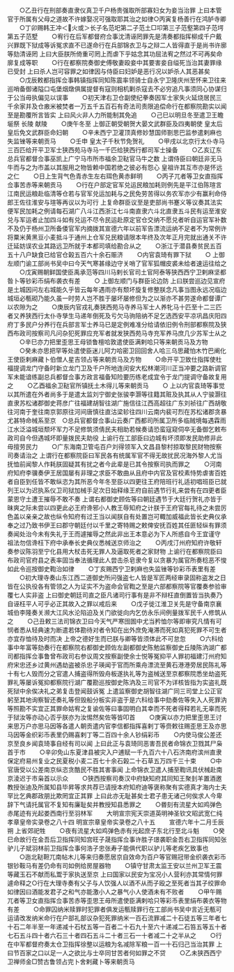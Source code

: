 <!-- { "loadSidebar": true } -->
　　○乙丑行在刑部奏直隶仪真卫千户杨贵强取所部寡妇女为妾当治罪  上曰本管官于所属有父母之道故不许嫁娶况可强取耶其治之如律○丙寅复杨善行在鸿胪寺卿
　　○丁卯赐韩王冲＜火或＞长子名范圯第二子范土□卭第三子范壑第四子范堮第五子范墅
　　○宥行在后军都督府佥事沈清诬罔罪先是清奏都指挥柳成千户戴兴罪既下狱成等诉冤求直不已遂命行在兵部锦衣卫与之辩二人皆得直于是尚书许廓等劾清诬罔  上曰大臣朕所倚重可罔上而虐下乎姑念其功屈法宥之然过不可再矣命廓复成等职
　　○行在都察院奏御史傅敬妻殴妾中其要害妾自缢死当治其妻罪缘已受封  上曰杀人岂可容罪之如律因与侍臣曰妇妒是恶行况以妒杀人其恶甚矣
　　○戊辰敕都指挥佥事韩镇指挥同知陈震率领骑士自永宁卫隆庆州至怀来卫往来巡哨备御诸隘口屯堡烟燉俱属提督有寇则相机剿杀寇去不必穷追凡事须同心协谋归于公当毋执偏见以误事
　　○初天津右卫仓副使纪拳奏因军士家失火延烧居民三千余家并及仓廒米被焚者一万五千五百石有奇法司责限追偿命行在都察院勘实以闻至是勘覆所言皆实  上曰风火非人力所能制其免追
　　○己巳以明旦冬至遣卫王瞻埏祭  长陵  献陵
　　○庚午冬至  上御正朝受朝贺大晏文武群臣及四夷朝使  皇太后  皇后免文武群臣命妇朝
　　○辛未西宁卫灌顶真修妙慧国师劄思巴监参遣剌麻也失监锉等来朝贡马
　　○壬申  皇太子千秋节免贺礼
　　○甲戌以北京行太仆寺马三百匹给开平卫军士狭西苑马寺马一千匹给狭西行都司军士操备
　　○乙亥辽东总兵官都督佥事巫凯上广宁马市所市福余卫鞑官马牛之数  上谓侍臣曰朝廷非无马牛而与之为市盖以其服用之物皆赖中国若绝之彼必有怨心  皇祖许其互市亦是怀远之仁
　　○日上生背气色青赤生左右珥色黄赤鲜明
　　○丙子兀者等卫女直指挥佥事苦赤等来朝贡马
　　○行在户部定官军兑运民粮加耗则例先是平江伯陈瑄言江南民运粮赴临清等仓若与官军兑运加耗与之民免劳苦得以务农军亦少有赢利命侍郎王佐往淮安与瑄等再议以为可行  上复命群臣议至是吏部尚书蹇义等议奏其法实便军民加耗之例请每石湖广八斗江西浙江七斗南直隶六斗北直隶五斗民有运至淮安兑与军运者止加四斗如有兑运不尽令民运赴原定官仓交纳不愿兑者听自运官军补数不及仍于杨州卫所备倭官军内摘拨其宣德六年以前军告漂流运纳不足者不为常例许将粟米黄黑豆小麦抵斗于通州上仓军兑民粮请限本年终及次年正月完就出通关不许迁延妨误农业其路远卫所就于本都司填给勘合从之
　　○浙江于潜县奏贫民五百五十八户缺食已给官仓榖五百六十余石赈济
　　○内官袁琦有罪下狱
　　○  上御左顺门谕工部尚书吴中曰今天气寒甚缘边守关哨了官军狐帽皮裘未给者速运往给之
　　○戊寅赐朝鲜国使臣禹承范等四川马剌长官司土官阿泰等狭西西宁卫剌麻坚都昝卜等钞彩币绢布袭衣有差
　　○  上御左顺门与群臣论边防  上曰朕尝巡边见宣府是土城因问左右城能久乎皆云每年遇雨亦有颓坏旋复修整朕念凡事当图永远况临边城垣必甎砌乃能久虽一时劳人岂不胜于屡坏屡修但为之以渐亦不甚劳遂命都督谭广以农隙为之
　　○庚辰内官戎礼奏狭西苑马寺养马军士人养牝马十匹至十二三匹者又养狭西行太仆寺孳生马递年倒死及亏欠马驹陪纳不足乞选西安平凉巩昌庆阳四府丁多民户分养行在兵部言军士养马已是定例难准分给请依旧例令刑部都察院及狭西布政司按察司凡问杂犯死罪应充军者就发狭西苑马寺充军养马庶几少苏军士从之
　　○辛巳亦力把里歪思王母锁鲁檀哈敦遣使臣满剌哈只等来朝贡马及方物
　　○癸未亦思把罕等处遣使臣迷儿阿力哈密卫回回舍人哈三乌思藏怕木竹巴阐化王使臣剌麻藏卜伯僧人星吉领占等来朝贡马及方物
　　○命开平卫致仕指挥使杜福提调龙门守备时新立龙门卫及千户所地连闵安大松林潮河川正当冲要之路新调官军未能谙练副总兵都督佥事方政言福备知险要历练老成宜令于龙门提调守备故复用之
　　○乙酉福余卫鞑官所镇抚土木得儿等来朝贡马
　　○  上以内官袁琦等事觉以其所遣在外者尚多于是遣太监刘宁御史张骏李灏等往籍其赃及执其从人宁骏灏往直隶苏松诸郡御史蒋彦广往福建胡智往湖广施信往江西高超往广东刘祯往广西胡敬往河南于奎往南京郭原往河间唐慎往直沽梁轸往四川云南内裴可烈在苏松诸郡贪暴尤甚特命械系至京　○总兵官都督佥事山云奏广西都司所属卫所多临贼境每遇霖雨江水泛溢城垣颓坏军力不足修筑须倩民夫相助若候奏请恐蛮寇窥伺卒无备御乞敕布政司自今但遇城坏即量拨民夫助役  上谕行在工部臣曰边城有坏须即发民助修非此毋擅劳民力
　　○广东海南卫管屯百户刘得领军入文昌县黎村掠取黎民财物按察司奏请治之  上谓行在都察院臣曰军民各有统属军官不得无故扰民况海外黎人尤当抚恤前闻黎人作耗朕固疑其有扰之者今此辈是已其令按察司执而罪之
　　○河南府知府李骥奏伊王居国屡有非理之求臣不敢曲从且府中内官及官校素恃势虐害百姓者自臣到任皆不敢纵恣为其所恶今年冬至臣以四更往王府陪班行礼适初唱班臣已就列王以为迟执系仪卫司狱加械手足次日始释缘王府自前遇节行礼来尝有在四更者臣蒙恩守土遭王摧辱不敢不奏  上谓右都御史顾佐等曰朝廷遇节于大廷行贺礼亦皆于昧爽之际未尝以四更此必王府谗邪小人教王辱知府之计朕于王府官每礼待之未尝厉色盖以亲亲之故也纵令知府有过王当以闻朕自有处置岂可輙加威福此皆长史典仪承奉之过乃致书伊王曰郡守朝廷付以千里之寄特赐之敕俾安抚百姓其任匪轻纵有罪须奏闻处治今未有失礼于王而遽摧辱之然此非出王本意必为下人所惑自今王宜谨守  祖法勿信谗枉下府中承奉长史典仪悉械送京师治之
　　○丙戌汀州府知府许敬轩奏参议陈羽至宁化县用大杖击死无罪人及逼取死者之家财物  上谕行在都察院臣曰布政司官府县之表率固当奉法循理此人尝击杀皂隶今复以贪暴为属官所奏稔恶不悛如此令巡按御史鞫治如律
　　○丁亥赐西宁卫剌麻也失监锉等钞彩币表里有差
　　○初大理寺奏山东江西二道御史所问强盗七人皆是军匠两经审录固称盗发之日皆在公执役各有管领之人为证实不为盗命会官鞫之至是六部都察院等官覆奏参验审覆七人实非盗  上曰御史朝廷司直之臣凡诸司行事有是非不辩枉直倒置皆当执奏乃自诬枉平人可乎必正其故入之罪以戒后来
　　○戊子徙江淮卫关先是守备南京襄城伯李隆奏关濒大江风水沦陷迫及关门欲徙向内乞仿永乐间例量拨军民千人修筑从之
　　○己丑敕三法司锦衣卫曰今天气严寒囹圄中尤当矜恤尔等即审究凡情有可悯者悉从轻典速为断遣若体勘待对者令知在出外庶免淹滞而死如真犯死罪不可生者亦宜存恤待及时而决  上帝之德好生而已朕与卿等皆须体此不可怠忽
　　○六科给事中年富等劾奏行在都察院右都御史顾佐左副都御史陈勉监察御史丘陵陈汭湖广都司都指挥佥事鲁曾布政司右参议周文按察副使余士悦等冤抑平人罪初福建汀州府知府宋忠还乡过黄州遇劫盗被杀忠子瑛闻于官而所乘舟漂流至黄石港港旁居民陈礼等十有七人毁而分之官遣人捕盗得所毁舟板遂执礼等为盗械送至京都察院悉坐劫盗死罪礼等屡诉冤抑都察院行湖广覆勘巡按御史陈汭及三司官不为详核皆指为实盗礼既死狱中余俟决礼之弟复击登闻鼓诉冤  上遣监察御史胡智往湖广同三司堂上公正官躬至其地询察智还奏礼等但毁船分板实非盗于是六科给事中劾奏佐等失入人死罪汭等照勘不实宜正其罪命姑宥之复谕佐等曰事固明白其幸而不死者得释若礼无辜而死于狱汝等亦动心否乎朕亦为汝惕然矣佐等皆叩首
　　○庚寅以亦力把里歪思王讨来思万户亦思马因等各遣人朝贡遣内官李信都指挥喜剌丁等赍敕往赐歪思王及亦思马因等金织彩币表里仍赐喜剌丁等二百四十余人钞绢彩币
　　○内使马俊公差还京至良乡闻袁琦事自经有司以闻  上曰此正与袁琦同恶害吾民者命锦衣卫戮其尸枭首于市
　　○辛卯免山东夏津县被灾入户逋赋一千九百六十八石济南府滨州直隶保定府易州复业之民夏税小麦二百七十余石榖二十石草五万四千三十束
　　○中官唐受以公差南京纵恣贪酷民不胜其害事闻  上命锦衣卫遣人捕至鞫讯具伏械赴南京淩迟于市枭首以示众
　　○狭西按察司奏汉中府缺知府其同知王聚刲羊置酒邀教授张迪及所属知县毕昇等求共荐已请授本府知府迪等褒称聚有实德真才海内士夫罕比乞典郡政朋比欺罔宜正其罪  上曰此亦无耻甚矣士君子患无诸己何俟求人今卑辞下气请托属官不复知有廉耻矣并教授知县悉罪之
　　○昬刻有流星大如鸡弹色赤尾迹有光起娄西南行至羽林军
　　大明宣宗宪天崇道英明神圣钦文昭武宽仁纯孝章皇帝实录卷之八十四
明宣宗章皇帝实录卷之八十五
　　宣德六年十二月壬辰朔  上省郊祀牲
　　○夜有流星大如鸡弹色赤有光起庶子东北行至北斗魁
　　○癸巳命故行在金吾后卫指挥同知宫旺子晟指挥佥事许胜子璟袭职金吾右卫指挥同知张驴儿子斌羽林前卫指挥佥事何浩子忠张寿子能俱代职以驴儿等老疾乞致事也
　　○迤北鞑靼兀南帖木儿等来归奏愿居京自效命为百户等官赐冠带金织袭衣彩币银钞鞍马有差仍命有司如例给房屋器物
　　○镇守甘肃太监王安以兰州卫军王震等藏玉石不献而私鬻于家执送至京  上曰国家以民安为宝况小人营利亦其常情何罪遽命释之○行在大理寺奏有父子与人饮强人以酒不从而子殴之至死者当其子绞罪命如律因曰酒能发君子之和气亦能激小人之暴气小人使酒未有不败者
　　○甲午赐兀者等卫女直指挥佥事苦赤等歪思王毋所遣使臣满剌哈只等彩币表里绢布袭衣等物有差
　　○命罪囚纳米赎罪时犯罪者俱发运甎赎罪行在工部尚书吴中言近无甎可运请改发纳米命行在户部礼部议杂犯死罪纳米一百石流罪减二十石徒五等三年者七十石二年半至一年递减十石杖五等一百者二十石九十至六十递减二石笞五等五十者七石五斗四十者六石三十者四石五斗二十者三石一十者减二十之半从之
　　○行在中军都督府奏太仓卫指挥徐整以运粮为名减除军粮一百一十石归己当治其罪  上曰节百家之口以足一人之欲比与士卒同甘苦者何如罪之不贷
　　○乙未狭西西宁卫禅师金□赞古鲁领占完卜舍剌藏卜等来朝贡马
